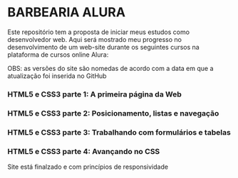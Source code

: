 # BARBEARIA ALURA


Este repositório tem a proposta de iniciar meus estudos como desenvolvedor web.
Aqui será mostrado meu progresso no desenvolvimento de um web-site durante os seguintes cursos na plataforma de cursos online Alura:

OBS: as versões do site são nomedas de acordo com a data em que a atualização foi inserida no GitHub

### HTML5 e CSS3 parte 1: A primeira página da Web
### HTML5 e CSS3 parte 2: Posicionamento, listas e navegação
### HTML5 e CSS3 parte 3: Trabalhando com formulários e tabelas
### HTML5 e CSS3 parte 4: Avançando no CSS



Site está finalzado e com princípios de responsividade